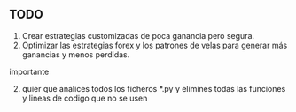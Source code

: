 
## TODO


1. Crear estrategias customizadas de poca ganancia pero segura.
2. Optimizar las estrategias forex y los patrones de velas para generar más ganancias y menos perdidas.

importante

2. quier que analices todos los ficheros *.py y elimines todas las funciones y lineas de codigo que no se usen 
